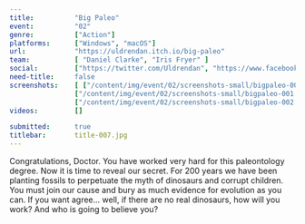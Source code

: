 ```yaml
---
title:          "Big Paleo"
event:          "02"
genre:          ["Action"]
platforms:      ["Windows", "macOS"]
url:            "https://uldrendan.itch.io/big-paleo"
team:           [ "Daniel Clarke", "Iris Fryer" ]
social:         ["https://twitter.com/Uldrendan", "https://www.facebook.com/IrisFryerArt/"]
need-title:     false
screenshots:    [ ["/content/img/event/02/screenshots-small/bigpaleo-000.jpg", "/content/img/event/02/screenshots/bigpaleo-000.jpg"],
                ["/content/img/event/02/screenshots-small/bigpaleo-001.jpg", "/content/img/event/02/screenshots/bigpaleo-001.jpg"],
                ["/content/img/event/02/screenshots-small/bigpaleo-002.jpg", "/content/img/event/02/screenshots/bigpaleo-002.jpg"] ]
videos:         []

submitted:      true
titlebar:       title-007.jpg
---
```

Congratulations, Doctor. You have worked very hard for this paleontology degree. Now it is time to reveal our secret. For 200 years we have been planting fossils to perpetuate the myth of dinosaurs and corrupt children. You must join our cause and bury as much evidence for evolution as you can. If you want agree... well, if there are no real dinosaurs, how will you work? And who is going to believe you?
